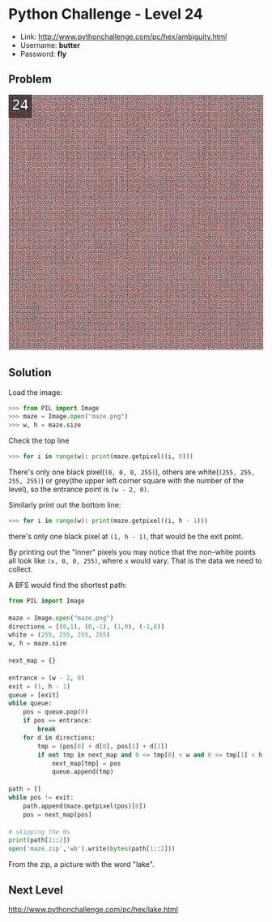 # Python Challenge - Level 24

- Link: http://www.pythonchallenge.com/pc/hex/ambiguity.html
- Username: **butter**
- Password: **fly**

## Problem

![](src/level_24/maze.png)

## Solution


Load the image:

```python
>>> from PIL import Image
>>> maze = Image.open("maze.png")
>>> w, h = maze.size
```

Check the top line

```python
>>> for i in range(w): print(maze.getpixel((i, 0)))
```

There's only one black pixel(``(0, 0, 0, 255)``), others are white(``(255, 255, 255, 255)``) or grey(the upper left corner square with the number of the level), so the entrance point is ``(w - 2, 0)``.

Similarly print out the bottom line:

```python
>>> for i in range(w): print(maze.getpixel((i, h - 1)))
```

there's only one black pixel at ``(1, h - 1)``, that would be the exit point.

By printing out the "inner" pixels you may notice that the non-white points all look like ``(x, 0, 0, 255)``, where ``x`` would vary. That is the data we need to collect.

A BFS would find the shortest path:


```python
from PIL import Image

maze = Image.open("maze.png")
directions = [(0,1), (0,-1), (1,0), (-1,0)]
white = (255, 255, 255, 255)
w, h = maze.size

next_map = {}

entrance = (w - 2, 0)
exit = (1, h - 1)
queue = [exit]
while queue:
    pos = queue.pop(0)
    if pos == entrance:
        break
    for d in directions:
        tmp = (pos[0] + d[0], pos[1] + d[1])
        if not tmp in next_map and 0 <= tmp[0] < w and 0 <= tmp[1] < h and maze.getpixel(tmp) != white:
            next_map[tmp] = pos
            queue.append(tmp)

path = []
while pos != exit: 
    path.append(maze.getpixel(pos)[0])
    pos = next_map[pos]

# skipping the 0s
print(path[1::2])
open('maze.zip','wb').write(bytes(path[1::2]))
```

From the zip, a picture with the word "lake".

## Next Level

http://www.pythonchallenge.com/pc/hex/lake.html

